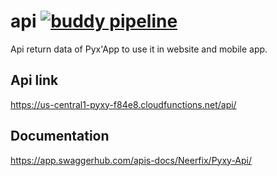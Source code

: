 # api [![buddy pipeline](https://app.buddy.works/ynov-6/api-1/pipelines/pipeline/241220/badge.svg?token=7c4419ad4ae35bca0fa5ca97510df1e086bbfda1f59730ab688a4fbe6992a31b "buddy pipeline")](https://app.buddy.works/ynov-6/api-1/pipelines/pipeline/241220)
Api return data of Pyx'App to use it in website and mobile app.

## Api link 

https://us-central1-pyxy-f84e8.cloudfunctions.net/api/

## Documentation

https://app.swaggerhub.com/apis-docs/Neerfix/Pyxy-Api/
